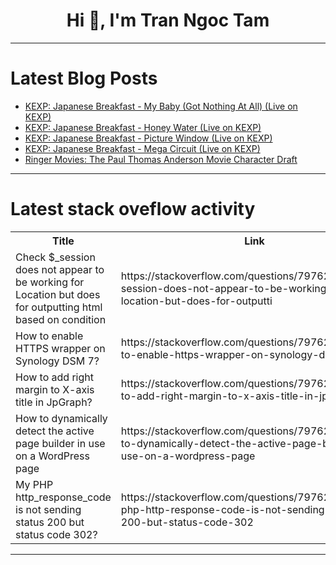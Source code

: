 <h1 align="center">Hi 👋, I'm Tran Ngoc Tam</h1>

---

# Latest Blog Posts 
<!-- BLOG-POST-LIST:START -->
- [KEXP: Japanese Breakfast - My Baby &lpar;Got Nothing At All&rpar; &lpar;Live on KEXP&rpar;](https://dev.to/music_youtube/kexp-japanese-breakfast-my-baby-got-nothing-at-all-live-on-kexp-1eh3)
- [KEXP: Japanese Breakfast - Honey Water &lpar;Live on KEXP&rpar;](https://dev.to/music_youtube/kexp-japanese-breakfast-honey-water-live-on-kexp-1k3d)
- [KEXP: Japanese Breakfast - Picture Window &lpar;Live on KEXP&rpar;](https://dev.to/music_youtube/kexp-japanese-breakfast-picture-window-live-on-kexp-5fod)
- [KEXP: Japanese Breakfast - Mega Circuit &lpar;Live on KEXP&rpar;](https://dev.to/music_youtube/kexp-japanese-breakfast-mega-circuit-live-on-kexp-11ni)
- [Ringer Movies: The Paul Thomas Anderson Movie Character Draft](https://dev.to/popcorn_movies/ringer-movies-the-paul-thomas-anderson-movie-character-draft-2264)
<!-- BLOG-POST-LIST:END -->

---

# Latest stack oveflow activity
<table>
  <tr><th>Title</th><th>Link</th></tr>
  <!-- STACKOVERFLOW:START --><tr><td>Check $_session does not appear to be working for Location but does for outputting html based on condition</td><td>https://stackoverflow.com/questions/79762906/check-session-does-not-appear-to-be-working-for-location-but-does-for-outputti</td></tr><tr><td>How to enable HTTPS wrapper on Synology DSM 7?</td><td>https://stackoverflow.com/questions/79762869/how-to-enable-https-wrapper-on-synology-dsm-7</td></tr><tr><td>How to add right margin to X-axis title in JpGraph?</td><td>https://stackoverflow.com/questions/79762829/how-to-add-right-margin-to-x-axis-title-in-jpgraph</td></tr><tr><td>How to dynamically detect the active page builder in use on a WordPress page</td><td>https://stackoverflow.com/questions/79762725/how-to-dynamically-detect-the-active-page-builder-in-use-on-a-wordpress-page</td></tr><tr><td>My PHP http_response_code is not sending status 200 but status code 302?</td><td>https://stackoverflow.com/questions/79762694/my-php-http-response-code-is-not-sending-status-200-but-status-code-302</td></tr><!-- STACKOVERFLOW:END -->
</table>

---


